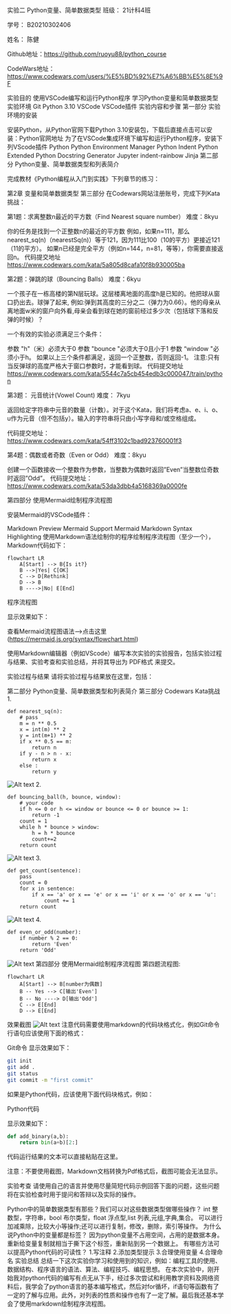 实验二 Python变量、简单数据类型
班级： 21计科4班

学号： B20210302406

姓名： 陈健

Github地址：https://github.com/ruoyu88/python_course

CodeWars地址：https://www.codewars.com/users/%E5%BD%92%E7%A6%BB%E5%8E%9F

实验目的
使用VSCode编写和运行Python程序
学习Python变量和简单数据类型
实验环境
Git
Python 3.10
VSCode
VSCode插件
实验内容和步骤
第一部分
实验环境的安装

安装Python，从Python官网下载Python 3.10安装包，下载后直接点击可以安装：Python官网地址
为了在VSCode集成环境下编写和运行Python程序，安装下列VScode插件
Python
Python Environment Manager
Python Indent
Python Extended
Python Docstring Generator
Jupyter
indent-rainbow
Jinja
第二部分
Python变量、简单数据类型和列表简介

完成教材《Python编程从入门到实践》下列章节的练习：

第2章 变量和简单数据类型
第三部分
在Codewars网站注册账号，完成下列Kata挑战：

第1题：求离整数n最近的平方数（Find Nearest square number）
难度：8kyu

你的任务是找到一个正整数n的最近的平方数 例如，如果n=111，那么nearest_sq(n)（nearestSq(n)）等于121，因为111比100（10的平方）更接近121（11的平方）。 如果n已经是完全平方（例如n=144，n=81，等等），你需要直接返回n。 代码提交地址 https://www.codewars.com/kata/5a805d8cafa10f8b930005ba

第2题：弹跳的球（Bouncing Balls）
难度：6kyu

一个孩子在一栋高楼的第N层玩球。这层楼离地面的高度h是已知的。他把球从窗口扔出去。球弹了起来, 例如:弹到其高度的三分之二（弹力为0.66）。他的母亲从离地面w米的窗户向外看,母亲会看到球在她的窗前经过多少次（包括球下落和反弹的时候）？

一个有效的实验必须满足三个条件：

参数 "h"（米）必须大于0
参数 "bounce "必须大于0且小于1
参数 “window "必须小于h。
如果以上三个条件都满足，返回一个正整数，否则返回-1。 注意:只有当反弹球的高度严格大于窗口参数时，才能看到球。 代码提交地址 https://www.codewars.com/kata/5544c7a5cb454edb3c000047/train/python

第3题： 元音统计(Vowel Count)
难度： 7kyu

返回给定字符串中元音的数量（计数）。对于这个Kata，我们将考虑a、e、i、o、u作为元音（但不包括y）。输入的字符串将只由小写字母和/或空格组成。

代码提交地址： https://www.codewars.com/kata/54ff3102c1bad923760001f3

第4题：偶数或者奇数（Even or Odd）
难度：8kyu

创建一个函数接收一个整数作为参数，当整数为偶数时返回”Even”当整数位奇数时返回”Odd”。 代码提交地址： https://www.codewars.com/kata/53da3dbb4a5168369a0000fe

第四部分
使用Mermaid绘制程序流程图

安装Mermaid的VSCode插件：

Markdown Preview Mermaid Support
Mermaid Markdown Syntax Highlighting
使用Markdown语法绘制你的程序绘制程序流程图（至少一个），Markdown代码如下：
```mermaid
flowchart LR
    A[Start] --> B{Is it?}
    B -->|Yes| C[OK]
    C --> D[Rethink]
    D --> B
    B ---->|No| E[End]
```
程序流程图

显示效果如下：


查看Mermaid流程图语法-->点击这里(https://mermaid.js.org/syntax/flowchart.html)

使用Markdown编辑器（例如VScode）编写本次实验的实验报告，包括实验过程与结果、实验考查和实验总结，并将其导出为 PDF格式 来提交。

实验过程与结果
请将实验过程与结果放在这里，包括：

第二部分 Python变量、简单数据类型和列表简介
第三部分 Codewars Kata挑战
1.
``````
def nearest_sq(n):
    # pass
    m = n ** 0.5
    x = int(m) ** 2
    y = int(m+1) ** 2
    if x ** 0.5 == m:
        return n
    if y - n > n - x:
        return x
    else :
        return y
``````
![Alt text](./assets/1.png)
2.
``````
def bouncing_ball(h, bounce, window):
    # your code
    if h <= 0 or h <= window or bounce <= 0 or bounce >= 1:
        return -1
    count = 1
    while h * bounce > window:
        h = h * bounce
        count+=2
    return count
``````
![Alt text](./assets/2.png)
3.
``````
def get_count(sentence):
    pass
    count = 0
    for x in sentence:
        if x == 'a' or x == 'e' or x == 'i' or x == 'o' or x == 'u':
            count += 1
    return count
``````
![Alt text](./assets/3.png)
4.
``````
def even_or_odd(number):
    if number % 2 == 0:
        return 'Even'
    return 'Odd'
 ``````
![Alt text](./assets/4.png)
第四部分 使用Mermaid绘制程序流程图
第四题流程图:

``````mermaid
flowchart LR
    A[Start] --> B[number为偶数]
    B -- Yes --> C[输出'Even']
    B -- No ----> D[输出'Odd']
    C --> E[End]
    D --> E[End]
```````

效果截图
![Alt text](./assets/5.png)
注意代码需要使用markdown的代码块格式化，例如Git命令行语句应该使用下面的格式：

Git命令
显示效果如下：

```bash
git init
git add .
git status
git commit -m "first commit"
```

如果是Python代码，应该使用下面代码块格式，例如：

Python代码

显示效果如下：

```python
def add_binary(a,b):
    return bin(a+b)[2:]
```

代码运行结果的文本可以直接粘贴在这里。

注意：不要使用截图，Markdown文档转换为Pdf格式后，截图可能会无法显示。

实验考查
请使用自己的语言并使用尽量简短代码示例回答下面的问题，这些问题将在实验检查时用于提问和答辩以及实际的操作。

Python中的简单数据类型有那些？我们可以对这些数据类型做哪些操作？
int 整数型，字符串，bool 布尔类型，float 浮点型,list 列表,元组,字典,集合。
可以进行加减乘除，比较大小等操作;还可以进行复制，修改，删除，索引等操作。
为什么说Python中的变量都是标签？
因为python变量不占用空间，占用的是数据本身。重新给变量复制就相当于撕下这个标签，重新贴到另一个数据上。
有哪些方法可以提高Python代码的可读性？
1.写注释
2.添加类型提示
3.合理使用变量
4.合理命名
实验总结
总结一下这次实验你学习和使用到的知识，例如：编程工具的使用、数据结构、程序语言的语法、算法、编程技巧、编程思想。
在本次实验中，刚开始我对python代码的编写有点无从下手，经过多次尝试和利用教学资料及网络资料后，我学会了python语言的基本编写格式，然后对for循坏，if语句等函数有了一定的了解与应用。此外，对列表的性质和操作也有了一定了解。最后我还基本学会了使用markdown绘制程序流程图。